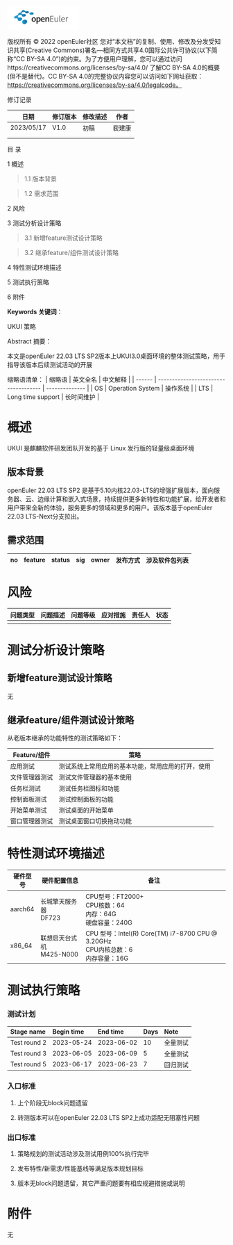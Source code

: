 ![avatar](../../images/openEuler.png)

版权所有 © 2022  openEuler社区
 您对“本文档”的复制、使用、修改及分发受知识共享(Creative Commons)署名—相同方式共享4.0国际公共许可协议(以下简称“CC BY-SA 4.0”)的约束。为了方便用户理解，您可以通过访问https://creativecommons.org/licenses/by-sa/4.0/ 了解CC BY-SA 4.0的概要 (但不是替代)。CC BY-SA 4.0的完整协议内容您可以访问如下网址获取：https://creativecommons.org/licenses/by-sa/4.0/legalcode。

 修订记录

| 日期 | 修订版本     | 修改描述  | 作者 |
| ---- | ----------- | -------- | ---- |
| 2023/05/17     |    V1.0         |    初稿      | 裴建康     |
|      |             |          |      |
|      |             |          |      |

目 录

1 概述 

>   1.1 版本背景

>   1.2 需求范围

2 风险

3 测试分析设计策略

>   3.1 新增feature测试设计策略

>   3.2 继承feature/组件测试设计策略

4 特性测试环境描述

5 测试执行策略

6 附件

**Keywords 关键词**：

UKUI 策略


Abstract 摘要：

本文是openEuler 22.03 LTS SP2版本上UKUI3.0桌面环境的整体测试策略，用于指导该版本后续测试活动的开展

缩略语清单：
| 缩略语 | 英文全名                             | 中文解释       |
| ------ | ------------------------------------ | -------------- |
|  OS      |   Operation System       |  操作系统        |
|  LTS      |  Long time support        |   长时间维护       |

# 概述
UKUI 是麒麟软件研发团队开发的基于 Linux 发行版的轻量级桌面环境

## 版本背景

openEuler 22.03 LTS SP2 是基于5.10内核22.03-LTS的增强扩展版本，面向服务器、云、边缘计算和嵌入式场景，持续提供更多新特性和功能扩展，给开发者和用户带来全新的体验，服务更多的领域和更多的用户。该版本基于openEuler 22.03 LTS-Next分支拉出。

## 需求范围
|no|feature|status|sig|owner|发布方式|涉及软件包列表|
|:----|:---|:---|:--|:----|:----|:----|

# 风险

| 问题类型 | 问题描述 | 问题等级 | 应对措施 | 责任人 | 状态 |
| -------- | -------- | -------- | -------- | ------ | ---- |
|          |          |          |          |        |      |

# 测试分析设计策略

## 新增feature测试设计策略

无

## 继承feature/组件测试设计策略

从老版本继承的功能特性的测试策略如下：

| Feature/组件 |  策略                           |
| ----------- | ------------------------------- |
| 应用测试 | 测试系统上常用应用的基本功能，常用应用的打开，使用 |
| 文件管理器测试 | 测试文件管理器的基本使用 |
| 任务栏测试 | 测试任务栏图标和功能 |
| 控制面板测试 | 测试控制面板的功能 |
| 开始菜单测试 | 测试桌面的开始菜单 |
| 窗口管理器测试 | 测试桌面窗口切换拖动功能 |


# 特性测试环境描述
<!-- 主要描述执行测试的硬件信息 -->
| 硬件型号 | 硬件配置信息 | 备注 |
| -------- | ------------ | ---- |
|  aarch64 | 长城擎天服务器<br>DF723 | CPU型号：FT2000+<br>CPU核数：64<br>内存：64G<br>硬盘容量：240G | 1    |
|  x86_64  | 联想启天台式机<br>M425-N000 | CPU 型号：Intel(R) Core(TM) i7-8700 CPU @ 3.20GHz<br>CPU内核总数：6<br>内存容量：16G | 1    | 

# 测试执行策略

### 测试计划
|Stage name|Begin time|End time|Days|Note|
|:----------|:---------|:-------|:---------|:-------|
|Test round 2|2023-05-24|2023-06-02|10|全量测试|
|Test round 3|2023-06-05|2023-06-09|5|全量测试|
|Test round 5|2023-06-17|2023-06-23|7|回归测试|

### 入口标准
1.  上个阶段无block问题遗留

2.  转测版本可以在openEuler 22.03 LTS SP2上成功适配无阻塞性问题

### 出口标准
1.  策略规划的测试活动涉及测试用例100%执行完毕             
                                                           
2.  发布特性/新需求/性能基线等满足版本规划目标             
                                                           
3.  版本无block问题遗留，其它严重问题要有相应规避措施或说明

# 附件
无
